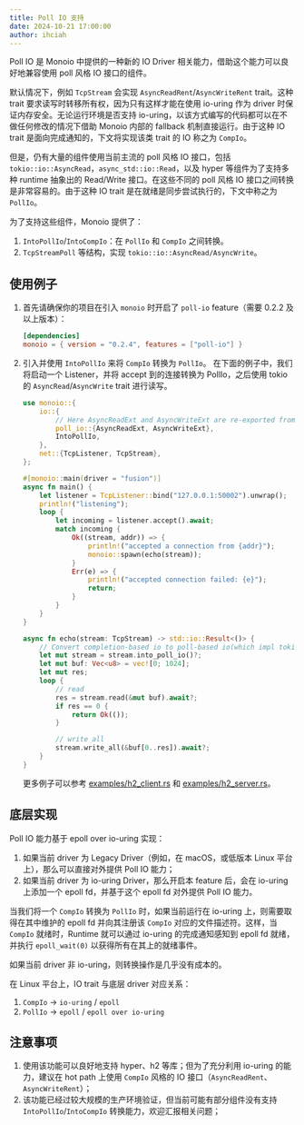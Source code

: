 ```yaml
---
title: Poll IO 支持
date: 2024-10-21 17:00:00
author: ihciah
---
```


Poll IO 是 Monoio 中提供的一种新的 IO Driver 相关能力，借助这个能力可以良好地兼容使用 poll 风格 IO 接口的组件。

默认情况下，例如 `TcpStream` 会实现 `AsyncReadRent`/`AsyncWriteRent` trait。这种 trait 要求读写时转移所有权，因为只有这样才能在使用 io-uring 作为 driver 时保证内存安全。无论运行环境是否支持 io-uring，以该方式编写的代码都可以在不做任何修改的情况下借助 Monoio 内部的 fallback 机制直接运行。由于这种 IO trait 是面向完成通知的，下文将实现该类 trait 的 IO 称之为 `CompIo`。

但是，仍有大量的组件使用当前主流的 poll 风格 IO 接口，包括 `tokio::io::AsyncRead`，`async_std::io::Read`，以及 hyper 等组件为了支持多种 runtime 抽象出的 Read/Write 接口。在这些不同的 poll 风格 IO 接口之间转换是非常容易的。由于这种 IO trait 是在就绪是同步尝试执行的，下文中称之为 `PollIo`。

为了支持这些组件，Monoio 提供了：

1. `IntoPollIo`/`IntoCompIo`：在 `PollIo` 和 `CompIo` 之间转换。
2. `TcpStreamPoll` 等结构，实现 `tokio::io::AsyncRead/AsyncWrite`。

## 使用例子

1. 首先请确保你的项目在引入 `monoio` 时开启了 `poll-io` feature（需要 0.2.2 及以上版本）：

    ```toml
    [dependencies]
    monoio = { version = "0.2.4", features = ["poll-io"] }
    ```

2. 引入并使用 `IntoPollIo` 来将 `CompIo` 转换为 `PollIo`。
    在下面的例子中，我们将启动一个 Listener，并将 accept 到的连接转换为 PollIo，之后使用 tokio 的 `AsyncRead`/`AsyncWrite` trait 进行读写。

    ```rust
    use monoio::{
        io::{
            // Here AsyncReadExt and AsyncWriteExt are re-exported from and equivalent with tokio
            poll_io::{AsyncReadExt, AsyncWriteExt},
            IntoPollIo,
        },
        net::{TcpListener, TcpStream},
    };

    #[monoio::main(driver = "fusion")]
    async fn main() {
        let listener = TcpListener::bind("127.0.0.1:50002").unwrap();
        println!("listening");
        loop {
            let incoming = listener.accept().await;
            match incoming {
                Ok((stream, addr)) => {
                    println!("accepted a connection from {addr}");
                    monoio::spawn(echo(stream));
                }
                Err(e) => {
                    println!("accepted connection failed: {e}");
                    return;
                }
            }
        }
    }

    async fn echo(stream: TcpStream) -> std::io::Result<()> {
        // Convert completion-based io to poll-based io(which impl tokio::io)
        let mut stream = stream.into_poll_io()?;
        let mut buf: Vec<u8> = vec![0; 1024];
        let mut res;
        loop {
            // read
            res = stream.read(&mut buf).await?;
            if res == 0 {
                return Ok(());
            }

            // write all
            stream.write_all(&buf[0..res]).await?;
        }
    }
    ```

    更多例子可以参考 [examples/h2_client.rs](../../examples/h2_client.rs) 和 [examples/h2_server.rs](../../examples/h2_server.rs)。

## 底层实现

Poll IO 能力基于 epoll over io-uring 实现：

1. 如果当前 driver 为 Legacy Driver（例如，在 macOS，或低版本 Linux 平台上），那么可以直接对外提供 Poll IO 能力；
2. 如果当前 driver 为 io-uring Driver，那么开启本 feature 后，会在 io-uring 上添加一个 epoll fd，并基于这个 epoll fd 对外提供 Poll IO 能力。

当我们将一个 `CompIo` 转换为 `PollIo` 时，如果当前运行在 io-uring 上，则需要取得在其中维护的 epoll fd 并向其注册该 `CompIo` 对应的文件描述符。这样，当 `CompIo` 就绪时，Runtime 就可以通过 io-uring 的完成通知感知到 epoll fd 就绪，并执行 `epoll_wait(0)` 以获得所有在其上的就绪事件。

如果当前 driver 非 io-uring，则转换操作是几乎没有成本的。

在 Linux 平台上，IO trait 与底层 driver 对应关系：

1. `CompIo` -> `io-uring` / `epoll`
2. `PollIo` -> `epoll` / `epoll over io-uring`

## 注意事项

1. 使用该功能可以良好地支持 hyper、h2 等库；但为了充分利用 io-uring 的能力，建议在 hot path 上使用 `CompIo` 风格的 IO 接口（`AsyncReadRent`、`AsyncWriteRent`）；
2. 该功能已经过较大规模的生产环境验证，但当前可能有部分组件没有支持 `IntoPollIo`/`IntoCompIo` 转换能力，欢迎汇报相关问题；
